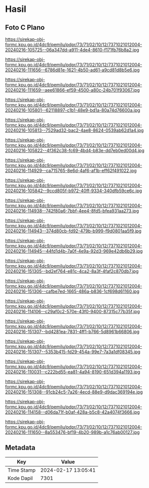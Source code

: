 # Hasil

## Foto C Plano

https://sirekap-obj-formc.kpu.go.id/4dc9/pemilu/pdpr/73/71/02/10/12/7371021012004-20240216-105725--06a347dd-a911-4de4-8610-f171fb76b8a2.jpg

https://sirekap-obj-formc.kpu.go.id/4dc9/pemilu/pdpr/73/71/02/10/12/7371021012004-20240216-111656--6786d81e-1621-4b50-ad61-a9cd81d8b5e6.jpg

https://sirekap-obj-formc.kpu.go.id/4dc9/pemilu/pdpr/73/71/02/10/12/7371021012004-20240216-111659--aee61866-ef59-4500-a80c-24b701f93067.jpg

https://sirekap-obj-formc.kpu.go.id/4dc9/pemilu/pdpr/73/71/02/10/12/7371021012004-20240216-105801--62118897-c1b1-48e9-bd1a-80a74d76600a.jpg

https://sirekap-obj-formc.kpu.go.id/4dc9/pemilu/pdpr/73/71/02/10/12/7371021012004-20240216-105813--7529ad32-bac2-4ae8-8624-0539ab62d1a4.jpg

https://sirekap-obj-formc.kpu.go.id/4dc9/pemilu/pdpr/73/71/02/10/12/7371021012004-20240216-105822--4f362c38-fc69-4bd4-b83e-dd7eb0ed00d4.jpg

https://sirekap-obj-formc.kpu.go.id/4dc9/pemilu/pdpr/73/71/02/10/12/7371021012004-20240216-114929--ca715765-8e6d-4af6-af1b-eff62f491022.jpg

https://sirekap-obj-formc.kpu.go.id/4dc9/pemilu/pdpr/73/71/02/10/12/7371021012004-20240216-105842--9ccd805f-b972-40ff-9334-340dfb59ce6c.jpg

https://sirekap-obj-formc.kpu.go.id/4dc9/pemilu/pdpr/73/71/02/10/12/7371021012004-20240216-114938--742f80a6-7bbf-4ee4-8fd5-bfea931aa273.jpg

https://sirekap-obj-formc.kpu.go.id/4dc9/pemilu/pdpr/73/71/02/10/12/7371021012004-20240216-114943--374d80cb-fd92-479b-b999-f9d0801aa5f9.jpg

https://sirekap-obj-formc.kpu.go.id/4dc9/pemilu/pdpr/73/71/02/10/12/7371021012004-20240216-114945--44fd1d4b-7a0f-4e9a-92d3-969e42db6b29.jpg

https://sirekap-obj-formc.kpu.go.id/4dc9/pemilu/pdpr/73/71/02/10/12/7371021012004-20240216-151305--bd2ef764-e81c-4ca2-8a3f-4faf2c870db7.jpg

https://sirekap-obj-formc.kpu.go.id/4dc9/pemilu/pdpr/73/71/02/10/12/7371021012004-20240216-151306--cafbe7ed-1665-486a-b836-1cf698d61160.jpg

https://sirekap-obj-formc.kpu.go.id/4dc9/pemilu/pdpr/73/71/02/10/12/7371021012004-20240216-114106--c29af0c2-570e-43f0-9400-87315c77b35f.jpg

https://sirekap-obj-formc.kpu.go.id/4dc9/pemilu/pdpr/73/71/02/10/12/7371021012004-20240216-151307--bd4281ea-7831-4ff1-b766-5d8961b66806.jpg

https://sirekap-obj-formc.kpu.go.id/4dc9/pemilu/pdpr/73/71/02/10/12/7371021012004-20240216-151307--5353b415-fd29-454a-99e7-7a3a1df08345.jpg

https://sirekap-obj-formc.kpu.go.id/4dc9/pemilu/pdpr/73/71/02/10/12/7371021012004-20240216-110031--c222bd55-ea81-4a94-8190-651d394a1193.jpg

https://sirekap-obj-formc.kpu.go.id/4dc9/pemilu/pdpr/73/71/02/10/12/7371021012004-20240216-151308--91cb24c5-7a26-4ecd-88e9-d9dac369194e.jpg

https://sirekap-obj-formc.kpu.go.id/4dc9/pemilu/pdpr/73/71/02/10/12/7371021012004-20240216-114158--d06da71f-b0af-428a-b5c8-42a4074f3666.jpg

https://sirekap-obj-formc.kpu.go.id/4dc9/pemilu/pdpr/73/71/02/10/12/7371021012004-20240216-111650--8a553476-bf19-4b20-989b-a1c76ab00127.jpg


## Metadata

| Key        | Value               |
| ---------- | ------------------- |
| Time Stamp | 2024-02-17 13:05:41 |
| Kode Dapil | 7301                |



